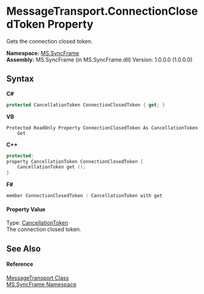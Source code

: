 # MessageTransport.ConnectionClosedToken Property 
 

Gets the connection closed token.

**Namespace:**&nbsp;<a href="de148c19-6fcd-6ea5-c13c-94525bd1dd5b">MS.SyncFrame</a><br />**Assembly:**&nbsp;MS.SyncFrame (in MS.SyncFrame.dll) Version: 1.0.0.0 (1.0.0.0)

## Syntax

**C#**<br />
``` C#
protected CancellationToken ConnectionClosedToken { get; }
```

**VB**<br />
``` VB
Protected ReadOnly Property ConnectionClosedToken As CancellationToken
	Get
```

**C++**<br />
``` C++
protected:
property CancellationToken ConnectionClosedToken {
	CancellationToken get ();
}
```

**F#**<br />
``` F#
member ConnectionClosedToken : CancellationToken with get

```


#### Property Value
Type: <a href="http://msdn2.microsoft.com/en-us/library/dd384802" target="_blank">CancellationToken</a><br />The connection closed token.

## See Also


#### Reference
<a href="575abf99-2a1a-6037-410a-d736b8eacb32">MessageTransport Class</a><br /><a href="de148c19-6fcd-6ea5-c13c-94525bd1dd5b">MS.SyncFrame Namespace</a><br />